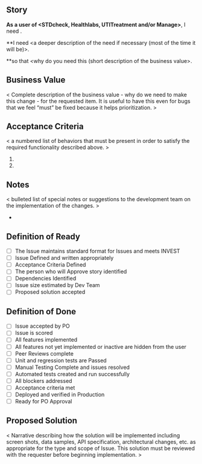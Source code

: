 ## Story
**As a user of <STDcheck, Healthlabs, UTITreatment and/or Manage>**, I need <some functionality expressed as the user of the app would express the need at a high level>.

**I need <a deeper description of the need if necessary (most of the time it will be)>.

**so that <why do you need this (short description of the business value>.

## Business Value  

< Complete description of the business value - why do we need to make this change - for the requested item. It is useful to have this even for bugs that we feel “must” be fixed because it helps prioritization. >

## Acceptance Criteria
< a numbered list of behaviors that must be present in order to satisfy the required functionality described above. >

1. 
2. 
 
## Notes
< bulleted list of special notes or suggestions to the development team on the implementation of the changes. >

*  


## Definition of Ready

- [ ] The Issue maintains standard format for Issues and meets INVEST
- [ ] Issue Defined and written appropriately
- [ ] Acceptance Criteria Defined
- [ ] The person who will Approve story identified
- [ ] Dependencies Identified
- [ ] Issue size estimated by Dev Team
- [ ] Proposed solution accepted

## Definition of Done

- [ ] Issue accepted by PO
- [ ] Issue is scored
- [ ] All features implemented
- [ ] All features not yet implemented or inactive are hidden from the user
- [ ] Peer Reviews complete	
- [ ] Unit and regression tests are Passed
- [ ] Manual Testing Complete and issues resolved
- [ ] Automated tests created and run successfully
- [ ] All blockers addressed
- [ ] Acceptance criteria met
- [ ] Deployed and verified in Production
- [ ] Ready for PO Approval

## Proposed Solution  

< Narrative describing how the solution will be implemented including screen shots, data samples, API specification, architectural changes, etc. as appropriate for the type and scope of Issue. This solution must be reviewed with the requester before beginning implementation. > 
